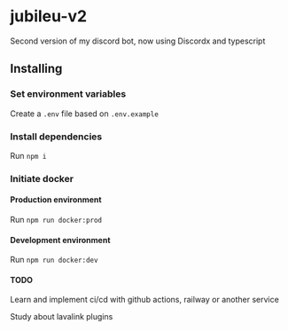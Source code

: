 # jubileu-v2

Second version of my discord bot, now using Discordx and typescript

## Installing

### Set environment variables

Create a `.env` file based on `.env.example`

### Install dependencies

Run `npm i`

### Initiate docker

#### Production environment

Run `npm run docker:prod`

#### Development environment

Run `npm run docker:dev`

#### TODO

Learn and implement ci/cd with github actions, railway or another service

Study about lavalink plugins
